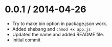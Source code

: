 0.0.1 / 2014-04-26
==================

 * Try to make bin option in package.json work.
 * Added shebang and `chmod +x app.js`
 * Updated the name and added README file.
 * Initial commit
